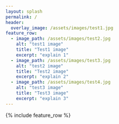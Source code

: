 ```yaml
---
layout: splash
permalink: /
header:
  overlay_image: /assets/images/test1.jpg
feature_row:
  - image_path: /assets/images/test2.jpg
    alt: "test1 image"
    title: "Test1 image"
    excerpt: "explain 1"
  - image_path: /assets/images/test3.jpg
    alt: "test2 image"
    title: "Test2 image"
    excerpt: "explain 2"
  - image_path: /assets/images/test4.jpg
    alt: "test3 image"
    title: "Test3 image"
    excerpt: "explain 3"
---
```


{% include feature_row %}